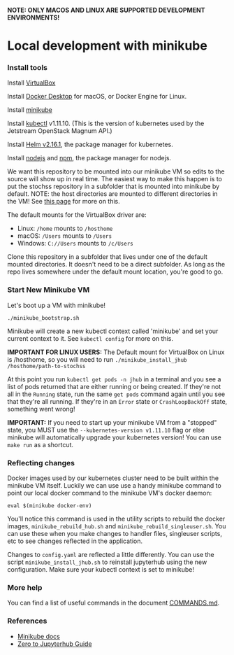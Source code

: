 
**NOTE: ONLY MACOS AND LINUX ARE SUPPORTED DEVELOPMENT ENVIRONMENTS!**

# Local development with minikube

### Install tools

Install [VirtualBox](https://www.virtualbox.org/)

Install [Docker Desktop](https://www.docker.com/products/docker-desktop) for macOS, or Docker Engine for Linux.

Install [minikube](https://github.com/kubernetes/minikube) 

Install [kubectl](https://kubernetes.io/docs/reference/kubectl/overview/) v1.11.10. (This is the version of kubernetes used by the Jetstream OpenStack Magnum API.)

Install [Helm v2.16.1](https://github.com/helm/helm/releases/tag/v2.16.1),  the package manager for kubernetes.

Install [nodejs](https://nodejs.org/) and [npm](https://www.npmjs.com/), the package manager for nodejs.

We want this repository to be mounted into our minikube VM so edits to the source will show up in real time. The easiest way to make this happen is to put the stochss repository in a subfolder that is mounted into minikube by default. NOTE: the host directories are mounted to different directories in the VM! See [this page](https://minikube.sigs.k8s.io/docs/tasks/mount/) for more on this.

The default mounts for the VirtualBox driver are: 

- Linux: `/home` mounts to `/hosthome`
- macOS: `/Users` mounts to `/Users`
- Windows: `C://Users` mounts to  `/c/Users`

Clone this repository in a subfolder that lives under one of the default mounted directories. It doesn't need to be a direct subfolder. As long as the repo lives somewhere under the default mount location, you're good to go.

### Start New Minikube VM

Let's boot up a VM with minikube!
```
./minikube_bootstrap.sh
```

Minikube will create a new kubectl context called 'minikube' and set your current context to it. See `kubectl config` for more on this.


**IMPORTANT FOR LINUX USERS:** The Default mount for VirtualBox on Linux is /hosthome, so you will need to run `./minikube_install_jhub /hosthome/path-to-stochss` 

At this point you run `kubectl get pods -n jhub` in a terminal and you see a list of pods returned that are either running or being created. If they're not all in the `Running` state, run the same `get pods` command again until you see that they're all running. If they're in an `Error` state or `CrashLoopBackOff` state, something went wrong!

**IMPORTANT:** If you need to start up your minikube VM from a "stopped" state, you MUST use the `--kubernetes-version v1.11.10` flag or else minikube will automatically upgrade your kubernetes version! You can use `make run` as a shortcut.

### Reflecting changes

Docker images used by our kubernetes cluster need to be built within the minikube VM itself. Luckily we can use use a handy minikube command to point our local docker command to the minikube VM's docker daemon:
```
eval $(minikube docker-env)
```

You'll notice this command is used in the utility scripts to rebuild the docker images, `minikube_rebuild_hub.sh` and `minikube_rebuild_singleuser.sh`. You can use these when you make changes to handler files, singleuser scripts, etc to see changes reflected in the application.

Changes to `config.yaml` are reflected a little differently. You can use the script `minikube_install_jhub.sh` to reinstall jupyterhub using the new configuration. Make sure your kubectl context is set to minikube!

### More help

You can find a list of useful commands in the document [COMMANDS.md](./COMMANDS.md).


### References
- [Minikube docs](https://minikube.sigs.k8s.io/docs/)
- [Zero to Jupyterhub Guide](https://zero-to-jupyterhub.readthedocs.io/en/latest/index.html)
